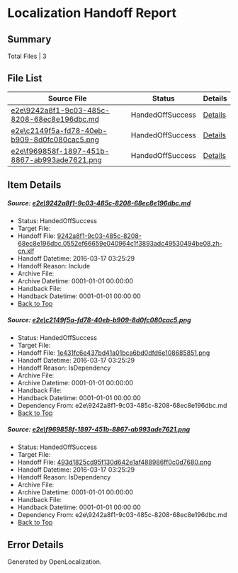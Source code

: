 # <a name='report-top'></a> Localization Handoff Report

## Summary
 Total Files | 3

## File List
 Source File | Status | Details 
 ----------- | ------ | ------- 
 [e2e\9242a8f1-9c03-485c-8208-68ec8e196dbc.md](https://github.com/OpenLocalizationTest/oltest/blob/544d31984528a0d87ef48acdff1d30b4f963671a/e2e/9242a8f1-9c03-485c-8208-68ec8e196dbc.md) | HandedOffSuccess | [Details](#f67c4ff61db4dc36024d3b9f7dda648be43857aa1)
 [e2e\c2149f5a-fd78-40eb-b909-8d0fc080cac5.png](https://github.com/OpenLocalizationTest/oltest/blob/544d31984528a0d87ef48acdff1d30b4f963671a/e2e/c2149f5a-fd78-40eb-b909-8d0fc080cac5.png) | HandedOffSuccess | [Details](#1e431fc6e437bd41a01bca6bd0dfd6e1086858512)
 [e2e\f969858f-1897-451b-8867-ab993ade7621.png](https://github.com/OpenLocalizationTest/oltest/blob/544d31984528a0d87ef48acdff1d30b4f963671a/e2e/f969858f-1897-451b-8867-ab993ade7621.png) | HandedOffSuccess | [Details](#493d1825cd95f130d642e1af488986ff0c0d76803)

## Item Details
##### <a name='f67c4ff61db4dc36024d3b9f7dda648be43857aa1'></a> Source: [e2e\9242a8f1-9c03-485c-8208-68ec8e196dbc.md](https://github.com/OpenLocalizationTest/oltest/blob/544d31984528a0d87ef48acdff1d30b4f963671a/e2e/9242a8f1-9c03-485c-8208-68ec8e196dbc.md)
* Status: HandedOffSuccess
* Target File: 
* Handoff File: [9242a8f1-9c03-485c-8208-68ec8e196dbc.0552ef66659e040964c1f3893adc49530494be08.zh-cn.xlf](https://github.com/OpenLocalizationTestOrg/olhandoff/blob/3d9305ff7091cc4eeb4a51f2ae5a7858a9e68754/ol-handoff/OpenLocalizationTestOrg/oltest.zh-cn/xinjiang/ht/9242a8f1-9c03-485c-8208-68ec8e196dbc.0552ef66659e040964c1f3893adc49530494be08.zh-cn.xlf)
* Handoff Datetime: 2016-03-17 03:25:29
* Handoff Reason: Include
* Archive File: 
* Archive Datetime: 0001-01-01 00:00:00
* Handback File: 
* Handback Datetime: 0001-01-01 00:00:00
* [Back to Top](#report-top)

##### <a name='1e431fc6e437bd41a01bca6bd0dfd6e1086858512'></a> Source: [e2e\c2149f5a-fd78-40eb-b909-8d0fc080cac5.png](https://github.com/OpenLocalizationTest/oltest/blob/544d31984528a0d87ef48acdff1d30b4f963671a/e2e/c2149f5a-fd78-40eb-b909-8d0fc080cac5.png)
* Status: HandedOffSuccess
* Target File: 
* Handoff File: [1e431fc6e437bd41a01bca6bd0dfd6e108685851.png](https://github.com/OpenLocalizationTestOrg/olhandoff/blob/3d9305ff7091cc4eeb4a51f2ae5a7858a9e68754/ol-handoff/OpenLocalizationTestOrg/oltest.zh-cn/xinjiang/ht/1e431fc6e437bd41a01bca6bd0dfd6e108685851.png)
* Handoff Datetime: 2016-03-17 03:25:29
* Handoff Reason: IsDependency
* Archive File: 
* Archive Datetime: 0001-01-01 00:00:00
* Handback File: 
* Handback Datetime: 0001-01-01 00:00:00
* Dependency From: e2e\9242a8f1-9c03-485c-8208-68ec8e196dbc.md
* [Back to Top](#report-top)

##### <a name='493d1825cd95f130d642e1af488986ff0c0d76803'></a> Source: [e2e\f969858f-1897-451b-8867-ab993ade7621.png](https://github.com/OpenLocalizationTest/oltest/blob/544d31984528a0d87ef48acdff1d30b4f963671a/e2e/f969858f-1897-451b-8867-ab993ade7621.png)
* Status: HandedOffSuccess
* Target File: 
* Handoff File: [493d1825cd95f130d642e1af488986ff0c0d7680.png](https://github.com/OpenLocalizationTestOrg/olhandoff/blob/3d9305ff7091cc4eeb4a51f2ae5a7858a9e68754/ol-handoff/OpenLocalizationTestOrg/oltest.zh-cn/xinjiang/ht/493d1825cd95f130d642e1af488986ff0c0d7680.png)
* Handoff Datetime: 2016-03-17 03:25:29
* Handoff Reason: IsDependency
* Archive File: 
* Archive Datetime: 0001-01-01 00:00:00
* Handback File: 
* Handback Datetime: 0001-01-01 00:00:00
* Dependency From: e2e\9242a8f1-9c03-485c-8208-68ec8e196dbc.md
* [Back to Top](#report-top)


## Error Details

Generated by OpenLocalization.
